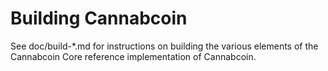 Building Cannabcoin
================

See doc/build-*.md for instructions on building the various
elements of the Cannabcoin Core reference implementation of Cannabcoin.
